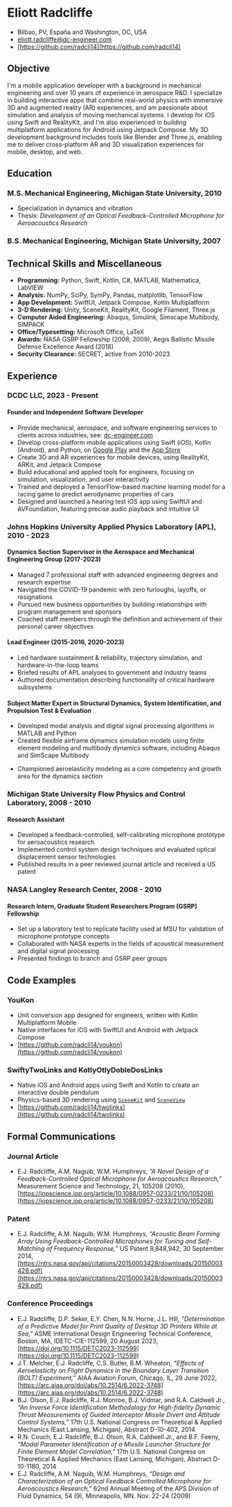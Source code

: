 # Eliott Radcliffe

 * Bilbao, PV, España and Washington, DC, USA 
 * [eliott.radcliffe@dc-engineer.com](mailto:eliott.radcliffe@dc-engineer.com)
 * [https://github.com/radcli14](https://github.com/radcli14)


## Objective

I'm a mobile application developer with a background in mechanical engineering and over 10 years of experience in aerospace R&D. 
I specialize in building interactive apps that combine real-world physics with immersive 3D and augmented reality (AR) experiences, and am passionate about simulation and analysis of moving mechanical systems. 
I develop for iOS using Swift and RealityKit, and I'm also experienced in building multiplatform applications for Android using Jetpack Compose. 
My 3D development background includes tools like Blender and Three.js, enabling me to deliver cross-platform AR and 3D visualization experiences for mobile, desktop, and web.

## Education

### M.S. Mechanical Engineering, Michigan State University, 2010
 * Specialization in dynamics and vibration
 * Thesis: _Development of an Optical Feedback-Controlled Microphone for Aeroacoustics Research_

### B.S. Mechanical Engineering, Michigan State University, 2007

## Technical Skills and Miscellaneous

 * __Programming:__ Python, Swift, Kotlin, C#, MATLAB, Mathematica, LabVIEW
 * __Analysis:__ NumPy, SciPy, SymPy, Pandas, matplotlib, TensorFlow
 * __App Development:__ SwiftUI, Jetpack Compose, Kotlin Multiplatform
 * __3-D Rendering:__ Unity, SceneKit, RealityKit, Google Filament, Three.js
 * __Computer Aided Engineering:__ Abaqus, Simulink, Simscape Multibody, SIMPACK
 * __Office/Typesetting:__ Microsoft Office, LaTeX
 * __Awards:__ NASA GSRP Fellowship (2008, 2009), Aegis Ballistic Missile Defense Excellence Award (2018)
 * __Security Clearance:__ SECRET, active from 2010-2023

## Experience

### DCDC LLC, 2023 - Present

#### Founder and Independent Software Developer

 * Provide mechanical, aerospace, and software engineering services to clients across industries, see: [dc-engineer.com](https://www.dc-engineer.com/)
 * Develop cross-platform mobile applications using Swift (iOS), Kotlin (Android), and Python, on [Google Play](https://play.google.com/store/apps/dev?id=8234827172371467507) and the [App Store](https://apps.apple.com/us/developer/eliott-radcliffe/id1477487767)
 * Create 3D and AR experiences for mobile devices, using RealityKit, ARKit, and Jetpack Compose
 * Build educational and applied tools for engineers, focusing on simulation, visualization, and user interactivity
 * Trained and deployed a TensorFlow-based machine learning model for a racing game to predict aerodynamic properties of cars
 * Designed and launched a hearing test iOS app using SwiftUI and AVFoundation, featuring precise audio playback and intuitive UI

### Johns Hopkins University Applied Physics Laboratory (APL), 2010 - 2023
 
#### Dynamics Section Supervisor in the Aerospace and Mechanical Engineering Group (2017-2023)

 * Managed 7 professional staff with advanced engineering degrees and research expertise
 * Navigated the COVID-19 pandemic with zero furloughs, layoffs, or resignations
 * Pursued new business opportunities by building relationships with program management and sponsors
 * Coached staff members through the definition and achievement of their personal career objectives
 
#### Lead Engineer (2015-2016, 2020-2023)

 * Led hardware sustainment & reliability, trajectory simulation, and hardware-in-the-loop teams
 * Briefed results of APL analyses to government and industry teams
 * Authored documentation describing functionality of critical hardware subsystems   
 
#### Subject Matter Expert in Structural Dynamics, System Identification, and Propulsion Test & Evaluation

 * Developed modal analysis and digital signal processing algorithms in MATLAB and Python
 * Created flexible airframe dynamics simulation models using finite element modeling and multibody dynamics software, including Abaqus and SimScape Multibody
 <!--* Supported conceptualization, manufacturing, and integration of test equipment-->
 * Championed aeroelasticity modeling as a core competency and growth area for the dynamics section


### Michigan State University Flow Physics and Control Laboratory, 2008 - 2010

#### Research Assistant

 * Developed a feedback-controlled, self-calibrating microphone prototype for aeroacoustics research
 * Implemented control system design techniques and evaluated optical displacement sensor technologies
 * Published results in a peer reviewed journal article and received a US patent


### NASA Langley Research Center, 2008 - 2010

#### Research Intern, Graduate Student Researchers Program (GSRP) Fellowship

 * Set up a laboratory test to replicate facility used at MSU for validation of microphone prototype concepts
 * Collaborated with NASA experts in the fields of acoustical measurement and digital signal processing
 * Presented findings to branch and GSRP peer groups

## Code Examples

### YouKon

* Unit conversion app designed for engineers, written with Kotlin Multiplatform Mobile
* Native interfaces for iOS with SwiftUI and Android with Jetpack Compose
* [https://github.com/radcli14/youkon](https://github.com/radcli14/youkon)

### SwiftyTwoLinks and KotlyOtlyDobleDosLinks

* Native iOS and Android apps using Swift and Kotlin to create an interactive double pendulum
* Physics-based 3D rendering using [`SceneKit`](https://developer.apple.com/documentation/scenekit/) and [`SceneView`](https://github.com/SceneView/sceneview-android)
* [https://github.com/radcli14/twolinks](https://github.com/radcli14/twolinks)

<!--
### Double Pendulum Simulation

* Derivation of equations of motion in Python, using `sympy`, `scipy`, `numpy`, and `matplotlib`
* [https://gist.github.com/radcli14/b48c40d200d0732859b11d75f700eeed](https://gist.github.com/radcli14/b48c40d200d0732859b11d75f700eeed)
-->

## Formal Communications

### Journal Article

 * E.J. Radcliffe, A.M. Naguib, W.M. Humphreys, _“A Novel Design of a Feedback-Controlled Optical Microphone for Aeroacoustics Research,”_ Measurement Science and Technology, 21, 105208 (2010), 
[https://iopscience.iop.org/article/10.1088/0957-0233/21/10/105208](https://iopscience.iop.org/article/10.1088/0957-0233/21/10/105208)


### Patent

 * E.J. Radcliffe, A.M. Naguib, W.M. Humphreys, _“Acoustic Beam Forming Array Using Feedback-Controlled Microphones for Tuning and Self-Matching of Frequency Response,”_ US Patent 8,848,942, 30 September 2014,
[https://ntrs.nasa.gov/api/citations/20150003428/downloads/20150003428.pdf](https://ntrs.nasa.gov/api/citations/20150003428/downloads/20150003428.pdf)


### Conference Proceedings

 * E.J. Radcliffe, D.P. Seker, E.Y. Chen, N.N. Horne, J.L. Hill, _"Determination of a Predictive Model for Print Quality of Desktop 3D Printers While at Sea,"_ ASME International Design Engineering Technical Conference, Boston, MA, IDETC-CIE-112599, 20 August 2023, [https://doi.org/10.1115/DETC2023-112599](https://doi.org/10.1115/DETC2023-112599)
 * J.T. Melcher, E.J. Radcliffe, C.S. Butler, B.M. Wheaton, _“Effects of Aeroelasticity on Flight Dynamics in the Boundary Layer Transition (BOLT) Experiment,”_ AIAA Aviation Forum, Chicago, IL, 29 June 2022, [https://arc.aiaa.org/doi/abs/10.2514/6.2022-3748](https://arc.aiaa.org/doi/abs/10.2514/6.2022-3748)
 * B.J. Olson, E.J. Radcliffe, R.J. Monroe, B.J. Vidmar, and R.A. Caldwell Jr., _“An Inverse Force Identification Methodology for High-fidelity Dynamic Thrust Measurements of Guided Interceptor Missile Divert and Attitude Control Systems,”_ 17th U.S. National Congress on Theoretical & Applied Mechanics (East Lansing, Michigan), Abstract D-10-402, 2014
 * R.N. Couch, E.J. Radcliffe, B.J. Olson, R.A. Caldwell Jr., and B.F. Feeny, _“Modal Parameter Identification of a Missile Launcher Structure for Finite Element Model Correlation,”_ 17th U.S. National Congress on Theoretical & Applied Mechanics (East Lansing, Michigan), Abstract D-10-1180, 2014
 * E.J. Radcliffe, A.M. Naguib, W.M. Humphreys, _“Design and Characterization of an Optical Feedback Controlled Microphone for Aeroacoustics Research,”_ 62nd Annual Meeting of the APS Division of Fluid Dynamics, 54 (9), Minneapolis, MN. Nov. 22-24 (2009)
 
